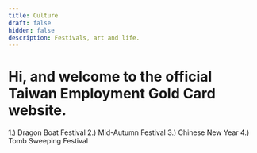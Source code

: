 ```yaml
---
title: Culture
draft: false
hidden: false
description: Festivals, art and life.
---
```


# Hi, and welcome to the official Taiwan Employment Gold Card website.

1.) Dragon Boat Festival
2.) Mid-Autumn Festival
3.) Chinese New Year
4.) Tomb Sweeping Festival

